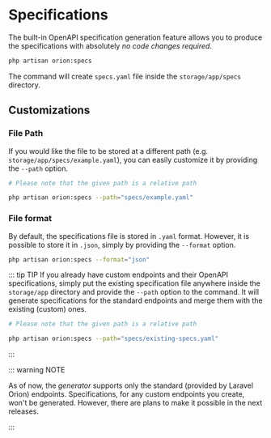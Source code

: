 # Specifications

The built-in OpenAPI specification generation feature allows you to produce the specifications with absolutely *no code changes required*.

```bash
php artisan orion:specs
```

The command will create `specs.yaml` file inside the `storage/app/specs` directory.

## Customizations

### File Path
If you would like the file to be stored at a different path (e.g. `storage/app/specs/example.yaml`), you can easily customize it by providing the `--path` option.

```bash
# Please note that the given path is a relative path

php artisan orion:specs --path="specs/example.yaml"
```

### File format

By default, the specifications file is stored in `.yaml` format. However, it is possible to store it in `.json`, simply by providing the `--format` option.

```bash
php artisan orion:specs --format="json"
```

::: tip TIP
If you already have custom endpoints and their OpenAPI specifications, simply put the existing specification file anywhere inside the `storage/app` directory and provide the `--path` option to the command. It will generate specifications for the standard endpoints and merge them with the existing (custom) ones.

```bash
# Please note that the given path is a relative path

php artisan orion:specs --path="specs/existing-specs.yaml"
```
:::

::: warning NOTE

As of now, the *generator* supports only the standard (provided by Laravel Orion) endpoints. Specifications, for any custom endpoints you create, won't be generated.
However, there are plans to make it possible in the next releases.

:::

